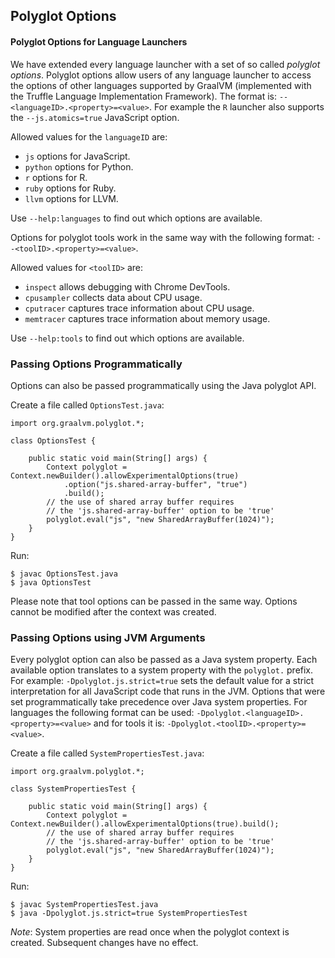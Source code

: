 ## Polyglot Options

#### Polyglot Options for Language Launchers

We have extended every language launcher with a set of so called _polyglot
options_. Polyglot options allow users of any language launcher to access the
options of other languages supported by GraalVM (implemented with the Truffle
Language Implementation Framework).
The format is: `--<languageID>.<property>=<value>`.
For example the `R` launcher also supports the `--js.atomics=true` JavaScript option.

Allowed values for the `languageID` are:
- `js` options for JavaScript.
- `python` options for Python.
- `r` options for R.
- `ruby` options for Ruby.
- `llvm` options for LLVM.

Use `--help:languages` to find out which options are available.

Options for polyglot tools work in the same way with the following format: `--<toolID>.<property>=<value>`.

Allowed values for `<toolID>` are:

- `inspect` allows debugging with Chrome DevTools.
- `cpusampler` collects data about CPU usage.
- `cputracer` captures trace information about CPU usage.
- `memtracer` captures trace information about memory usage.

Use `--help:tools` to find out which options are available.

### Passing Options Programmatically

Options can also be passed programmatically using the Java polyglot API.

Create a file called `OptionsTest.java`:

```
import org.graalvm.polyglot.*;

class OptionsTest {

    public static void main(String[] args) {
        Context polyglot = Context.newBuilder().allowExperimentalOptions(true)
            .option("js.shared-array-buffer", "true")
            .build();
        // the use of shared array buffer requires
        // the 'js.shared-array-buffer' option to be 'true'
        polyglot.eval("js", "new SharedArrayBuffer(1024)");
    }
}
```

Run:

```
$ javac OptionsTest.java
$ java OptionsTest
```

Please note that tool options can be passed in the same way.
Options cannot be modified after the context was created.


### Passing Options using JVM Arguments

Every polyglot option can also be passed as a Java system property.
Each available option translates to a system property with the `polyglot.` prefix.
For example: `-Dpolyglot.js.strict=true` sets the default value for a strict interpretation for all JavaScript code that runs in the JVM.
Options that were set programmatically take precedence over Java system properties.
For languages the following format can be used: `-Dpolyglot.<languageID>.<property>=<value>` and for tools it is: `-Dpolyglot.<toolID>.<property>=<value>`.

Create a file called `SystemPropertiesTest.java`:

```
import org.graalvm.polyglot.*;

class SystemPropertiesTest {

    public static void main(String[] args) {
        Context polyglot = Context.newBuilder().allowExperimentalOptions(true).build();
        // the use of shared array buffer requires
        // the 'js.shared-array-buffer' option to be 'true'
        polyglot.eval("js", "new SharedArrayBuffer(1024)");
    }
}
```

Run:

```
$ javac SystemPropertiesTest.java
$ java -Dpolyglot.js.strict=true SystemPropertiesTest
```


_Note_: System properties are read once when the polyglot context is created. Subsequent changes have no effect.
